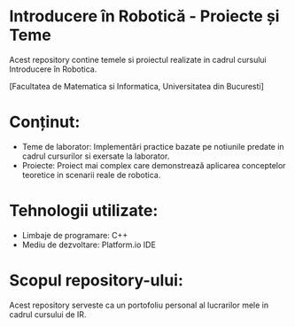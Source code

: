 # Introducere în Robotică - Proiecte și Teme
Acest repository contine temele si proiectul realizate in cadrul cursului Introducere în Robotica.

[Facultatea de Matematica si Informatica, Universitatea din Bucuresti]

# Conținut:
* Teme de laborator: Implementări practice bazate pe notiunile predate in cadrul cursurilor si exersate la laborator.
* Proiecte: Proiect mai complex care demonstrează aplicarea conceptelor teoretice in scenarii reale de robotica.

# Tehnologii utilizate:
* Limbaje de programare: C++
* Mediu de dezvoltare: Platform.io IDE

# Scopul repository-ului:
Acest repository serveste ca un portofoliu personal al lucrarilor mele in cadrul cursului de IR.
